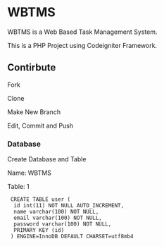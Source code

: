 # WBTMS
WBTMS is a Web Based Task Management System.

This is a PHP Project using Codeigniter Framework.


## Contirbute
 Fork


 Clone


 Make New Branch

 
 Edit, Commit and Push

### Database


Create Database and Table


 Name: WBTMS


 Table: 1

```
 CREATE TABLE user (
  id int(11) NOT NULL AUTO_INCREMENT,
  name varchar(100) NOT NULL,
  email varchar(100) NOT NULL,
  password varchar(100) NOT NULL,
  PRIMARY KEY (id)
 ) ENGINE=InnoDB DEFAULT CHARSET=utf8mb4
 ```